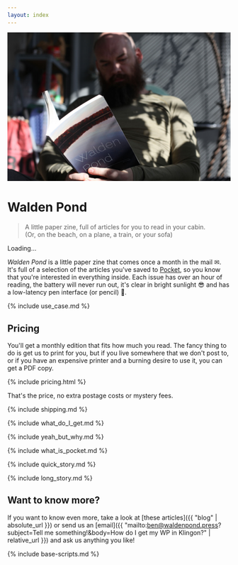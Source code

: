 ```yaml
---
layout: index
---
```


<div class="index">

<p class="reset"><img src="./img/frontPageImage2.jpg" class="mega-image" alt="a copy of Walden Pond on a wooden table, with a pencil resting on top"></p>

<h1 class="name-title">Walden Pond</h1>

<blockquote class="value-prop">
A little paper zine, full of articles for you to read in your cabin. <br><span class="secondary-prop">(Or, on the beach, on a plane, a train, or your sofa)</span>

</blockquote>

<div id="firebaseui-auth-container"></div>

<div id="loader">Loading...

</div>

_Walden Pond_ is a little paper zine that comes once a month in the mail ✉. It's full of a selection of the articles you've saved to [Pocket](https://getpocket.com), so you know that you're interested in everything inside. Each issue has over an hour of reading, the battery will never run out, it's clear in bright sunlight 😎 and has a low-latency pen interface (or pencil) 📝.

<div class="use-case">

{% include use_case.md %}

</div>

<div class="pricing">

## Pricing

You'll get a monthly edition that fits how much you read. The fancy thing to do is get us to print for you, but if you live somewhere that we don't post to, or if you have an expensive printer and a burning desire to use it, you can get a PDF copy.

{% include pricing.html %}

That's the price, no extra postage costs or mystery fees.

</div>

<div class="shipping">

{% include shipping.md %}

</div>

<div class="what">

{% include what_do_I_get.md %}

</div>

<div class="yeah-but-why">

{% include yeah_but_why.md %}

</div>

<div class="what-is-pocket">

{% include what_is_pocket.md %}

</div>

<div class="quick-story">

{% include quick_story.md %}

</div>

<div class="long-story">

{% include long_story.md %}

</div>

<div class="know-more">

## Want to know more?

If you want to know even more, take a look at
[these articles]({{ "blog" | absolute_url }})
or send us an [email]({{ "mailto:ben@waldenpond.press?subject=Tell me something!&body=How do I get my WP in Klingon?" | relative_url }}) and ask us anything you like!

</div>

</div>
<link
  type="text/css"
  rel="stylesheet"
  href="https://cdn.firebase.com/libs/firebaseui/3.5.2/firebaseui.css"
/>

{% include base-scripts.md %}

<script src="js/auth.js"></script>
